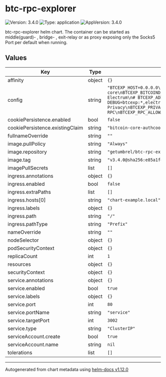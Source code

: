 # btc-rpc-explorer

![Version: 3.4.0](https://img.shields.io/badge/Version-3.4.0-informational?style=flat-square) ![Type: application](https://img.shields.io/badge/Type-application-informational?style=flat-square) ![AppVersion: 3.4.0](https://img.shields.io/badge/AppVersion-3.4.0-informational?style=flat-square)

btc-rpc-explorer helm chart. The container can be started as middle(guard)- , bridge- , exit-relay or as proxy exposing only the Socks5 Port per default when running.

## Values

| Key | Type | Default | Description |
|-----|------|---------|-------------|
| affinity | object | `{}` |  |
| config | string | `"BTCEXP_HOST=0.0.0.0\n# Bitcoin Core\nBTCEXP_BITCOIND_HOST=bitcoin-core\nBTCEXP_BITCOIND_PORT=8332\nBTCEXP_BITCOIND_USER=$BITCOIN_RPC_USER\nBTCEXP_BITCOIND_PASS=$BITCOIN_RPC_PASS\n# Electrum\n# BTCEXP_ADDRESS_API=electrum\n# BTCEXP_ELECTRUM_SERVERS=tcp://electrs:50001\n# Log level\n# DEBUG=btcexp:*,electrumClient\n# Performance\nBTCEXP_SLOW_DEVICE_MODE=true\nBTCEXP_NO_INMEMORY_RPC_CACHE=true\n# Privacy\nBTCEXP_PRIVACY_MODE=true\nBTCEXP_NO_RATES=true\n# Disable RPC\nBTCEXP_RPC_ALLOWALL=false\nBTCEXP_BASIC_AUTH_PASSWORD=\n"` |  |
| cookiePersistence.enabled | bool | `false` |  |
| cookiePersistence.existingClaim | string | `"bitcoin-core-authcookie"` |  |
| fullnameOverride | string | `""` |  |
| image.pullPolicy | string | `"Always"` |  |
| image.repository | string | `"getumbrel/btc-rpc-explorer"` |  |
| image.tag | string | `"v3.4.0@sha256:e85a1fe80919d308b1f80de2dc7174e7b61ec79384d695304fbf259b67b53594"` |  |
| imagePullSecrets | list | `[]` |  |
| ingress.annotations | object | `{}` |  |
| ingress.enabled | bool | `false` |  |
| ingress.extraPaths | list | `[]` |  |
| ingress.hosts[0] | string | `"chart-example.local"` |  |
| ingress.labels | object | `{}` |  |
| ingress.path | string | `"/"` |  |
| ingress.pathType | string | `"Prefix"` |  |
| nameOverride | string | `""` |  |
| nodeSelector | object | `{}` |  |
| podSecurityContext | object | `{}` |  |
| replicaCount | int | `1` |  |
| resources | object | `{}` |  |
| securityContext | object | `{}` |  |
| service.annotations | object | `{}` |  |
| service.enabled | bool | `true` |  |
| service.labels | object | `{}` |  |
| service.port | int | `80` |  |
| service.portName | string | `"service"` |  |
| service.targetPort | int | `3002` |  |
| service.type | string | `"ClusterIP"` |  |
| serviceAccount.create | bool | `true` |  |
| serviceAccount.name | string | `nil` |  |
| tolerations | list | `[]` |  |

----------------------------------------------
Autogenerated from chart metadata using [helm-docs v1.12.0](https://github.com/norwoodj/helm-docs/releases/v1.12.0)
